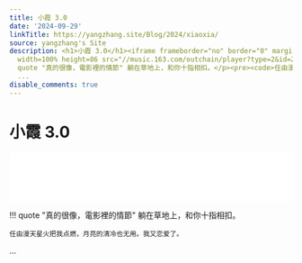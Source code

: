 ```yaml
---
title: 小霞 3.0
date: '2024-09-29'
linkTitle: https://yangzhang.site/Blog/2024/xiaoxia/
source: yangzhang's Site
description: <h1>小霞 3.0</h1><iframe frameborder="no" border="0" marginwidth="0" marginheight="0"
  width=100% height=86 src="//music.163.com/outchain/player?type=2&id=2124385826&auto=1&height=66"></iframe><p>!!!
  quote "真的很像，電影裡的情節" 躺在草地上，和你十指相扣。</p><pre><code>任由漫天星火把我点燃，月亮的清冷也无用。我又恋爱了。</code></pre>
  ...
disable_comments: true
---
```

<h1>小霞 3.0</h1><iframe frameborder="no" border="0" marginwidth="0" marginheight="0" width=100% height=86 src="//music.163.com/outchain/player?type=2&id=2124385826&auto=1&height=66"></iframe><p>!!! quote "真的很像，電影裡的情節" 躺在草地上，和你十指相扣。</p><pre><code>任由漫天星火把我点燃，月亮的清冷也无用。我又恋爱了。</code></pre> ...